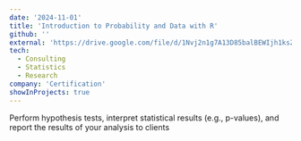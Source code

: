 ```yaml
---
date: '2024-11-01'
title: 'Introduction to Probability and Data with R'
github: ''
external: 'https://drive.google.com/file/d/1Nvj2n1g7A13D85balBEWIjh1ksZKxw9j/view?usp=sharing'
tech:
  - Consulting
  - Statistics
  - Research  
company: 'Certification'
showInProjects: true
---
```


Perform hypothesis tests, interpret statistical results (e.g., p-values), and report the results of your analysis to clients